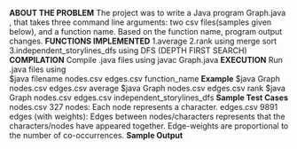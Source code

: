 **ABOUT THE PROBLEM**
The project was to write a Java program Graph.java , that takes three command line arguments: two csv files(samples given below), and a function name. Based on the function name, program output changes.
**FUNCTIONS IMPLEMENTED**
  1.average
  2.rank using merge sort
  3.independent_storylines_dfs using DFS (DEPTH FIRST SEARCH) 
**COMPILATION**
  Compile .java files using
    javac Graph.java
**EXECUTION**
  Run .java files using  
    $java filename nodes.csv edges.csv function_name
**Example**
  $java Graph nodes.csv edges.csv average
  $java Graph nodes.csv edges.csv rank
  $java Graph nodes.csv edges.csv independent_storylines_dfs
**Sample Test Cases**
  nodes.csv 327 nodes: Each node represents a character.
  edges.csv 9891 edges (with weights): Edges between nodes/characters represents that the
  characters/nodes have appeared together. Edge-weights are proportional to the number of co-occurrences.
**Sample Output** 
